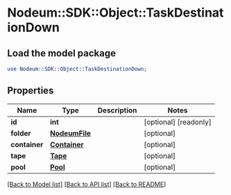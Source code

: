 # Nodeum::SDK::Object::TaskDestinationDown

## Load the model package
```perl
use Nodeum::SDK::Object::TaskDestinationDown;
```

## Properties
Name | Type | Description | Notes
------------ | ------------- | ------------- | -------------
**id** | **int** |  | [optional] [readonly] 
**folder** | [**NodeumFile**](NodeumFile.md) |  | [optional] 
**container** | [**Container**](Container.md) |  | [optional] 
**tape** | [**Tape**](Tape.md) |  | [optional] 
**pool** | [**Pool**](Pool.md) |  | [optional] 

[[Back to Model list]](../README.md#documentation-for-models) [[Back to API list]](../README.md#documentation-for-api-endpoints) [[Back to README]](../README.md)


